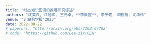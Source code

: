```yaml
---
title: "时态知识图谱的推理研究综述"
authors: "沈英汉, 江旭晖, 王元卓, **李紫宣**, 李子健, 谭鹤翔, 沈华伟"
venue: "计算机学报'2023"
date: 2022-08-22
# paperurl: "http://arxiv.org/abs/2203.07782"
# code: "https://github.com/Lee-zix/CEN"
---
```

